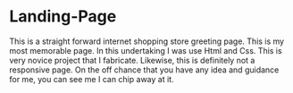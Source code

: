 # Landing-Page
This is a straight forward internet shopping store greeting page.
This is my most memorable page. In this undertaking I was use Html and Css.
This is very novice project that I fabricate. Likewise, this is definitely not a responsive page.
On the off chance that you have any idea and guidance for me, you can see me I can chip away at it.

